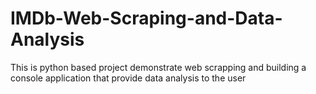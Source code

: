 # IMDb-Web-Scraping-and-Data-Analysis
This is python based project demonstrate web scrapping and building a console application that provide data analysis to the user
